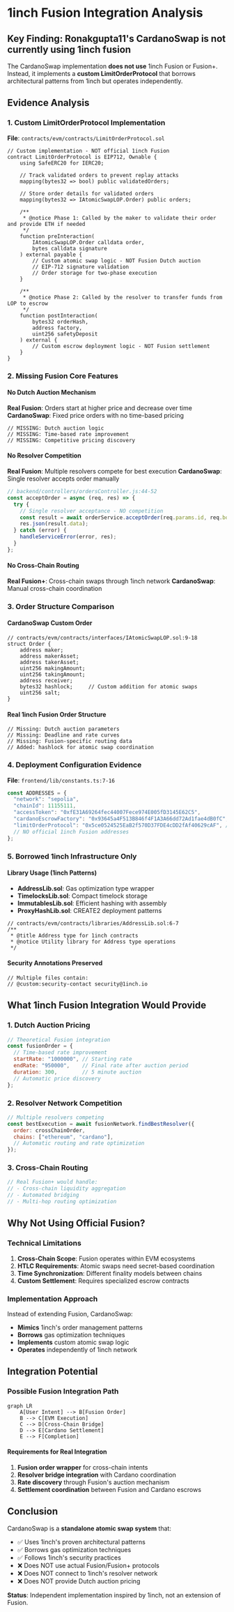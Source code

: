 # 1inch Fusion Integration Analysis

## Key Finding: Ronakgupta11's CardanoSwap is not currently using 1inch fusion

The CardanoSwap implementation **does not use** 1inch Fusion or Fusion+. Instead, it implements a **custom LimitOrderProtocol** that borrows architectural patterns from 1inch but operates independently.

## Evidence Analysis

### 1. Custom LimitOrderProtocol Implementation

**File**: `contracts/evm/contracts/LimitOrderProtocol.sol`

```solidity
// Custom implementation - NOT official 1inch Fusion
contract LimitOrderProtocol is EIP712, Ownable {
    using SafeERC20 for IERC20;

    // Track validated orders to prevent replay attacks
    mapping(bytes32 => bool) public validatedOrders;

    // Store order details for validated orders
    mapping(bytes32 => IAtomicSwapLOP.Order) public orders;

    /**
     * @notice Phase 1: Called by the maker to validate their order and provide ETH if needed
     */
    function preInteraction(
        IAtomicSwapLOP.Order calldata order,
        bytes calldata signature
    ) external payable {
        // Custom atomic swap logic - NOT Fusion Dutch auction
        // EIP-712 signature validation
        // Order storage for two-phase execution
    }

    /**
     * @notice Phase 2: Called by the resolver to transfer funds from LOP to escrow
     */
    function postInteraction(
        bytes32 orderHash,
        address factory,
        uint256 safetyDeposit
    ) external {
        // Custom escrow deployment logic - NOT Fusion settlement
    }
}
```

### 2. Missing Fusion Core Features

#### No Dutch Auction Mechanism
**Real Fusion**: Orders start at higher price and decrease over time
**CardanoSwap**: Fixed price orders with no time-based pricing

```solidity
// MISSING: Dutch auction logic
// MISSING: Time-based rate improvement
// MISSING: Competitive pricing discovery
```

#### No Resolver Competition
**Real Fusion**: Multiple resolvers compete for best execution
**CardanoSwap**: Single resolver accepts order manually

```javascript
// backend/controllers/ordersController.js:44-52
const acceptOrder = async (req, res) => {
  try {
    // Single resolver acceptance - NO competition
    const result = await orderService.acceptOrder(req.params.id, req.body.resolverAddress);
    res.json(result.data);
  } catch (error) {
    handleServiceError(error, res);
  }
};
```

#### No Cross-Chain Routing
**Real Fusion+**: Cross-chain swaps through 1inch network
**CardanoSwap**: Manual cross-chain coordination

### 3. Order Structure Comparison

#### CardanoSwap Custom Order
```solidity
// contracts/evm/contracts/interfaces/IAtomicSwapLOP.sol:9-18
struct Order {
    address maker;
    address makerAsset;
    address takerAsset;
    uint256 makingAmount;
    uint256 takingAmount;
    address receiver;
    bytes32 hashlock;     // Custom addition for atomic swaps
    uint256 salt;
}
```

#### Real 1inch Fusion Order Structure
```solidity
// Missing: Dutch auction parameters
// Missing: Deadline and rate curves
// Missing: Fusion-specific routing data
// Added: hashlock for atomic swap coordination
```

### 4. Deployment Configuration Evidence

**File**: `frontend/lib/constants.ts:7-16`

```typescript
const ADDRESSES = {
  "network": "sepolia",
  "chainId": 11155111,
  "accessToken": "0xfE31A69264fec44007Fece974E005fD3145E62C5",
  "cardanoEscrowFactory": "0x93645a4F513B846f4F1A3A66dd72Ad1fae4dB0fC",
  "limitOrderProtocol": "0x5ce0524525EaB2f570D37FDE4cDD2fAf40629cAF", // Custom deployment
  // NO official 1inch Fusion addresses
};
```

### 5. Borrowed 1inch Infrastructure Only

#### Library Usage (1inch Patterns)
- **AddressLib.sol**: Gas optimization type wrapper
- **TimelocksLib.sol**: Compact timelock storage
- **ImmutablesLib.sol**: Efficient hashing with assembly
- **ProxyHashLib.sol**: CREATE2 deployment patterns

```solidity
// contracts/evm/contracts/libraries/AddressLib.sol:6-7
/**
 * @title Address type for 1inch contracts
 * @notice Utility library for Address type operations
 */
```

#### Security Annotations Preserved
```solidity
// Multiple files contain:
// @custom:security-contact security@1inch.io
```

## What 1inch Fusion Integration Would Provide

### 1. Dutch Auction Pricing
```javascript
// Theoretical Fusion integration
const fusionOrder = {
  // Time-based rate improvement
  startRate: "1000000", // Starting rate
  endRate: "950000",    // Final rate after auction period
  duration: 300,        // 5 minute auction
  // Automatic price discovery
};
```

### 2. Resolver Network Competition
```javascript
// Multiple resolvers competing
const bestExecution = await fusionNetwork.findBestResolver({
  order: crossChainOrder,
  chains: ["ethereum", "cardano"],
  // Automatic routing and rate optimization
});
```

### 3. Cross-Chain Routing
```javascript
// Real Fusion+ would handle:
// - Cross-chain liquidity aggregation
// - Automated bridging
// - Multi-hop routing optimization
```

## Why Not Using Official Fusion?

### Technical Limitations

1. **Cross-Chain Scope**: Fusion operates within EVM ecosystems
2. **HTLC Requirements**: Atomic swaps need secret-based coordination
3. **Time Synchronization**: Different finality models between chains
4. **Custom Settlement**: Requires specialized escrow contracts

### Implementation Approach

Instead of extending Fusion, CardanoSwap:
- **Mimics** 1inch's order management patterns
- **Borrows** gas optimization techniques
- **Implements** custom atomic swap logic
- **Operates** independently of 1inch network

## Integration Potential

### Possible Fusion Integration Path

```mermaid
graph LR
    A[User Intent] --> B[Fusion Order]
    B --> C[EVM Execution]
    C --> D[Cross-Chain Bridge]
    D --> E[Cardano Settlement]
    E --> F[Completion]
```

#### Requirements for Real Integration
1. **Fusion order wrapper** for cross-chain intents
2. **Resolver bridge integration** with Cardano coordination
3. **Rate discovery** through Fusion's auction mechanism
4. **Settlement coordination** between Fusion and Cardano escrows

## Conclusion

CardanoSwap is a **standalone atomic swap system** that:
- ✅ Uses 1inch's proven architectural patterns
- ✅ Borrows gas optimization techniques
- ✅ Follows 1inch's security practices
- ❌ Does NOT use actual Fusion/Fusion+ protocols
- ❌ Does NOT connect to 1inch's resolver network
- ❌ Does NOT provide Dutch auction pricing

**Status**: Independent implementation inspired by 1inch, not an extension of Fusion.